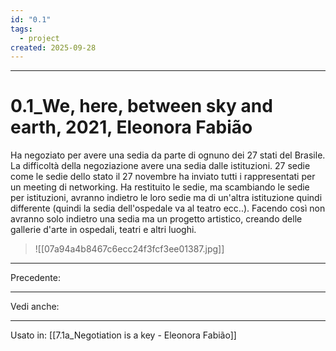 ```yaml
---
id: "0.1"
tags:
  - project
created: 2025-09-28
---
```

---

# 0.1_We, here, between sky and earth, 2021, Eleonora Fabião

Ha negoziato per avere una sedia da parte di ognuno dei 27 stati del Brasile. La difficoltà della negoziazione avere una sedia dalle istituzioni. 27 sedie come le sedie dello stato il 27 novembre ha inviato tutti i rappresentati per un meeting di networking.
Ha restituito le sedie, ma scambiando le sedie per istituzioni, avranno indietro le loro sedie ma di un'altra istituzione quindi differente (quindi la sedia dell'ospedale va al teatro ecc..). Facendo così non avranno solo indietro una sedia ma un progetto artistico, creando delle gallerie d'arte in ospedali, teatri e altri luoghi.

> ![[07a94a4b8467c6ecc24f3fcf3ee01387.jpg]]

---
Precedente:

---

Vedi anche:

---
Usato in:
[[7.1a_Negotiation is a key - Eleonora Fabião]]